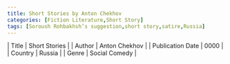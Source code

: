 ```yaml
---
title: Short Stories by Anton Chekhov
categories: [Fiction Literature,Short Story]
tags: [Soroush Rohbakhsh’s suggestion,short story,satire,Russia]
---
```

        
| Title | Short Stories  |
| Author |  Anton Chekhov  |
| Publication Date | 0000   |
| Country | Russia |
| Genre | Social Comedy  |
        